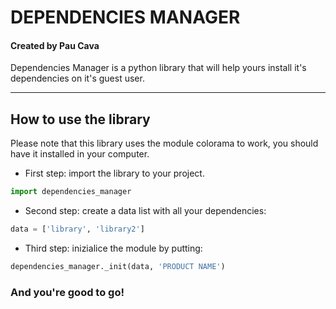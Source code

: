 # DEPENDENCIES MANAGER
#### Created by Pau Cava 

Dependencies Manager is a python library that will help yours install it's dependencies on it's guest user.

---

## How to use the library

Please note that this library uses the module colorama to work, you should have it installed in your computer.

- First step: import the library to your project. 
```python
import dependencies_manager
```
- Second step: create a data list with all your dependencies:

```python
data = ['library', 'library2']
```
- Third step: inizialice the module by putting:
```python
dependencies_manager._init(data, 'PRODUCT NAME')
```

### And you're good to go!